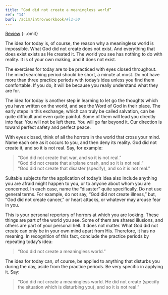 ```yaml
---
title: “God did not create a meaningless world”
ref: "14"
burl: /acim/intro/workbook/#l1-50
---
```


<a class="hide-review" href="/t/acim/workbook/l053/#l014">Review</a>
{: .omit}

The idea for today is, of course, the reason why a meaningless world is
impossible. What God did not create does not exist. And everything that
does exist exists as He created it. The world you see has nothing to do
with reality. It is of your own making, and it does not exist.

The exercises for today are to be practiced with eyes closed throughout.
The mind searching period should be short, a minute at most. Do not have
more than three practice periods with today’s idea unless you find them
comfortable. If you do, it will be because you really understand what
they are for.

The idea for today is another step in learning to let go the thoughts
which you have written on the world, and see the Word of God in their
place. The early steps in this exchange, which can truly be called
salvation, can be quite difficult and even quite painful. Some of them
will lead you directly into fear. You will not be left there. You will go
far beyond it. Our direction is toward perfect safety and perfect peace.

With eyes closed, think of all the horrors in the world that cross your
mind. Name each one as it occurs to you, and then deny its reality. God
did not create it, and so it is not real. Say, for example:

> “God did not create that war, and so it is not real.”<br/>
> “God did not create that airplane crash, and so it is not real.”<br/>
> “God did not create that disaster (specify), and so it is not real.”

Suitable subjects for the application of today’s idea also include
anything you are afraid might happen to you, or to anyone about whom you
are concerned. In each case, name the “disaster” quite specifically. Do
not use general terms. For example, do not say, “God did not create
illness,” but, “God did not create cancer,” or heart attacks, or
whatever may arouse fear in you.

This is your personal repertory of horrors at which you are
looking. These things are part of the world you see. Some of them are
shared illusions, and others are part of your personal hell. It does not
matter. What God did not create can only be in your own mind apart from
His. Therefore, it has no meaning. In recognition of this fact, conclude
the practice periods by repeating today’s idea:

> “God did not create a meaningless world.”

The idea for today can, of course, be applied to anything that disturbs
you during the day, aside from the practice periods. Be very specific in
applying it. Say:

> “God did not create a meaningless world. He did not create (specify the
> situation which is disturbing you), and so it is not real.”

